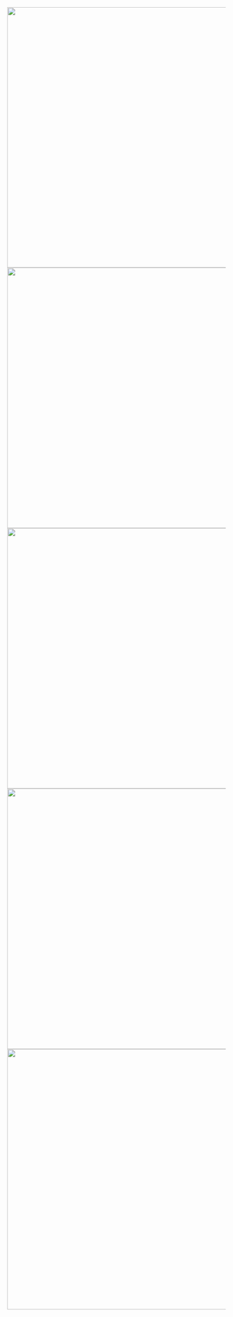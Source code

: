<img src="./Search-1.jpg" width="600"/>

<img src="./Add-1.jpg" width="600"/>

<img src="./Search-2.jpg" width="600"/>

<img src="./Edit-1.jpg" width="600"/>

<img src="./Delete-1.jpg" width="600"/>
